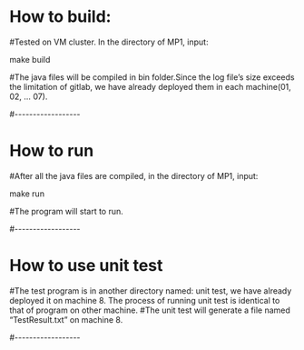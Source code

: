 # How to build:

#Tested on VM cluster. In the directory of MP1, input:
	
make build
	
#The java files will be compiled in bin folder.Since the log file’s size exceeds the limitation of gitlab, we have already deployed them in each machine(01, 02, … 07).

#------------------

# How to run

#After all the java files are compiled, in the directory of MP1, input:

make run

#The program will start to run.

#------------------

# How to use unit test

#The test program is in another directory named: unit test, we have already deployed it on machine 8. The process of running unit test is identical to that of program on other machine.
#The unit test will generate a file named “TestResult.txt” on machine 8.

#------------------
